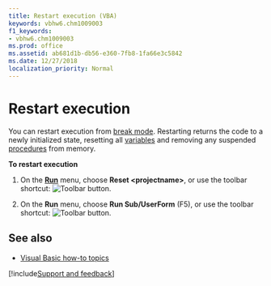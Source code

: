 ```yaml
---
title: Restart execution (VBA)
keywords: vbhw6.chm1009003
f1_keywords:
- vbhw6.chm1009003
ms.prod: office
ms.assetid: ab681d1b-db56-e360-7fb8-1fa66e3c5842
ms.date: 12/27/2018
localization_priority: Normal
---
```



# Restart execution

You can restart execution from [break mode](../Glossary/vbe-glossary.md#break-mode). Restarting returns the code to a newly initialized state, resetting all [variables](../Glossary/vbe-glossary.md#variable) and removing any suspended [procedures](../Glossary/vbe-glossary.md#procedure) from memory.

**To restart execution**

1. On the **[Run](../reference/user-interface-help/run-menu.md)** menu, choose **Reset <projectname&gt;**, or use the toolbar shortcut: ![Toolbar button](../../images/tbr_end_ZA01201701.gif).
    
2. On the **Run** menu, choose **Run Sub/UserForm** (F5), or use the toolbar shortcut: ![Toolbar button](../../images/tbr_strt_ZA01201751.gif).
    

## See also

- [Visual Basic how-to topics](../reference/user-interface-help/visual-basic-how-to-topics.md)

[!include[Support and feedback](~/includes/feedback-boilerplate.md)]